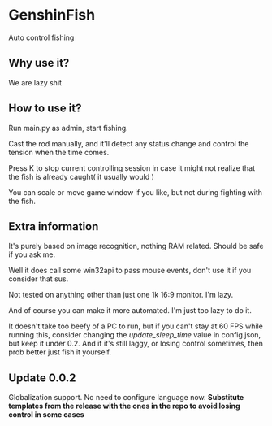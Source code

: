 # GenshinFish
 Auto control fishing

## Why use it?
We are lazy shit

## How to use it?
Run main.py as admin, start fishing. 

Cast the rod manually, and it'll detect any status change and control the tension when the time comes. 

Press K to stop current controlling session in case it might not realize that the fish is already caught( it usually would ) 

You can scale or move game window if you like, but not during fighting with the fish.

## Extra information
It's purely based on image recognition, nothing RAM related. Should be safe if you ask me.

Well it does call some win32api to pass mouse events, don't use it if you consider that sus.

Not tested on anything other than just one 1k 16:9 monitor. I'm lazy.

And of course you can make it more automated. I'm just too lazy to do it.

It doesn't take too beefy of a PC to run, but if you can't stay at 60 FPS while running this, consider changing the *update_sleep_time* value in config.json, but keep it under 0.2. And if it's still laggy, or losing control sometimes, then prob better just fish it yourself.

## Update 0.0.2
Globalization support. No need to configure language now.
**Substitute templates from the release with the ones in the repo to avoid losing control in some cases**